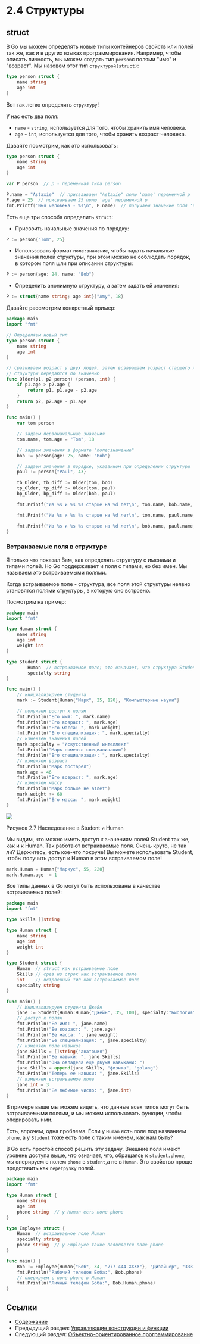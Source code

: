 # 2.4 Структуры

## struct

В Go мы можем определять новые типы контейнеров свойств или полей так же, как и в других языках программирования. Например, чтобы описать личность, мы можем создать тип `person`с полями "имя" и "возраст". Мы назовем этот тип `структурой(struct)`:

```Go
type person struct {
    name string
    age int
}
```

Вот так легко определять `структуру`!

У нас есть два поля:

* `name` - `string`, используется для того, чтобы хранить имя человека.
* `age` - `int`, используется для того, чтобы хранить возраст человека.

Давайте посмотрим, как это использовать:

```Go
type person struct {
    name string
    age int
}

var P person  // p - переменная типа person

P.name = "Astaxie"  // присваиваем "Astaxie" полю 'name' переменной p
P.age = 25  // присваиваем 25 полю 'age' переменной p
fmt.Printf("Имя человека - %s\n", P.name)  // получаем значение поля 'name' переменной p
```

Есть еще три способа определить `struct`:

* Присвоить начальные значения по порядку:

```Go
P := person{"Tom", 25}
```

* Использовать формат `поле:значение`, чтобы задать начальные значения полей структуры, при этом можно не соблюдать порядок, в котором поля шли при описании структуры:

```Go
P := person{age: 24, name: "Bob"}
```

* Определить анонимную структуру, а затем задать ей значения:

```Go
P := struct{name string; age int}{"Amy", 18}
```

Давайте рассмотрим конкретный пример:

```Go
package main
import "fmt"

// Определяем новый тип
type person struct {
    name string
    age int
}

// сравниваем возраст у двух людей, затем возвращаем возраст старшего из них и разницу в возрасте.
// структуры передаются по значению
func Older(p1, p2 person) (person, int) {
    if p1.age > p2.age {  
        return p1, p1.age - p2.age
    }
    return p2, p2.age - p1.age
}

func main() {
    var tom person

    // задаем первоначальные значения
    tom.name, tom.age = "Tom", 18

    // задаем значения в формате "поле:значение"
    bob := person{age: 25, name: "Bob"}

    // задаем значения в порядке, указанном при определении структуры
    paul := person{"Paul", 43}

    tb_Older, tb_diff := Older(tom, bob)
    tp_Older, tp_diff := Older(tom, paul)
    bp_Older, bp_diff := Older(bob, paul)

    fmt.Printf("Из %s и %s %s старше на %d лет\n", tom.name, bob.name, tb_Older.name, tb_diff)

    fmt.Printf("Из %s и %s %s старше на %d лет\n", tom.name, paul.name, tp_Older.name, tp_diff)

    fmt.Printf("Из %s и %s %s старше на %d лет\n", bob.name, paul.name, bp_Older.name, bp_diff)
}
```

### Встраиваемые поля в структуре

Я только что показал Вам, как определять структуру с именами и типами полей. Но Go поддерживает и поля с типами, но без имен. Мы называем это встраиваемыми полями.

Когда встраиваемое поле - структура, все поля этой структуры неявно становятся полями структуры, в которую оно встроено.

Посмотрим на пример:

```Go
package main
import "fmt"

type Human struct {
    name string
    age int
    weight int
}

type Student struct {
    	Human  // встраиваемое поле; это означает, что структура Student включает в себя все поля структуры Human.
    	specialty string
}

func main() {
    // инициализируем студента
    mark := Student{Human{"Марк", 25, 120}, "Компьютерные науки"}

    // получаем доступ к полям
    fmt.Println("Его имя: ", mark.name)
    fmt.Println("Его возраст: ", mark.age)
    fmt.Println("Его масса: ", mark.weight)
    fmt.Println("Его специализация: ", mark.specialty)
    // изменяем значения полей
    mark.specialty = "Искусственный интеллект"
    fmt.Println("Марк поменял специализацию")
    fmt.Println("Его специализация: ", mark.specialty)
    // изменяем возраст
    fmt.Println("Марк постарел")
    mark.age = 46
    fmt.Println("Его возраст: ", mark.age)
    // изменяем массу
    fmt.Println("Марк больше не атлет")
    mark.weight += 60
    fmt.Println("Его масса: ", mark.weight)
}
```

![](images/2.4.student\_struct.png)

Рисунок 2.7 Наследование в Student и Human

Мы видим, что можно иметь доступ к значениям полей Student так же, как и к Human. Так работают встраиваемые поля. Очень круто, не так ли? Держитесь, есть кое-что покруче! Вы можете использовать Student, чтобы получить доступ к Human в этом встраиваемом поле!

```Go
mark.Human = Human{"Маркус", 55, 220}
mark.Human.age -= 1
```

Все типы данных в Go могут быть использованы в качестве встраиваемых полей:

```Go
package main
import "fmt"

type Skills []string

type Human struct {
    name string
    age int
    weight int
}

type Student struct {
    Human  // struct как встраиваемое поле
    Skills // срез из строк как встраиваемое поле 
    int    // встроенный тип как встраиваемое поле
    specialty string
}

func main() {
    // Инициализируем студента Джейн
    jane := Student{Human:Human{"Джейн", 35, 100}, specialty:"Биология"}
    // доступ к полям
    fmt.Println("Ее имя: ", jane.name)
    fmt.Println("Ее возраст: ", jane.age)
    fmt.Println("Ее масса: ", jane.weight)
    fmt.Println("Ее специализация: ", jane.specialty)
    // изменяем поле навыков
    jane.Skills = []string{"анатомия"}
    fmt.Println("Ее навыки: ", jane.Skills)
    fmt.Println("Она овладела еще двумя навыками: ")
    jane.Skills = append(jane.Skills, "физика", "golang")
    fmt.Println("Теперь ее навыки: ", jane.Skills)
    // изменяем встраиваемое поле
    jane.int = 3
    fmt.Println("Ее любимое число: ", jane.int)
}
```

В примере выше мы можем видеть, что данные всех типов могут быть встраиваемыми полями, и мы можем использовать функции, чтобы оперировать ими.

Есть, впрочем, одна проблема. Если у `Human` есть поле под названием `phone`, а у `Student` тоже есть поле с таким именем, как нам быть?

В Go есть простой способ решить эту задачу. Внешние поля имеют уровень доступа выше, что означает, что, обращаясь к `student.phone`, мы оперируем с полем `phone` в `student`,а не в `Human`. Это свойство проще представить как `перегрузку` полей.

```Go
package main
import "fmt"

type Human struct {
    name string
    age int
    phone string  // у Human есть поле phone
}

type Employee struct {
    Human  // встраиваемое поле Human
    specialty string
    phone string  // у Employee также появляется поле phone
}

func main() {
    Bob := Employee{Human{"Боб", 34, "777-444-XXXX"}, "Дизайнер", "333-222"}
    fmt.Println("Рабочий телефон Боба:", Bob.phone)
    // оперируем с поле phone в Human
    fmt.Println("Личный телефон Боба:", Bob.Human.phone)
}
```

## Ссылки

* [Содержание](preface.md)
* Предыдущий раздел: [Управляющие конструкции и функции](02.3.md)
* Следующий раздел: [Объектно-ориентированное программирование](02.5.md)
